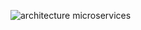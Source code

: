 ![architecture microservices](https://github.com/user-attachments/assets/8b93c4c7-48bc-4e7d-b92c-526a884f5aab)

